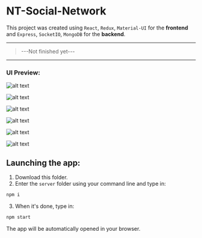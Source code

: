 # NT-Social-Network

This project was created using <code>React</code>, <code>Redux</code>, <code>Material-UI</code> for the <b>frontend</b> and <code>Express</code>, <code>SocketIO</code>, <code>MongoDB</code> for the <b>backend</b>.

<hr/>
<blockquote>
  <p>---Not finished yet---</p>
</blockquote>
<hr/>

<h3>UI Preview:</h3>

![alt text](http://i101.fastpic.ru/big/2018/0317/db/27acac0e0b56459b065cd3515891aedb.jpg)

![alt text](http://i101.fastpic.ru/big/2018/0317/af/fa2194c9ebe485f703fb55db4cb042af.jpg)

![alt text](http://i101.fastpic.ru/big/2018/0317/80/7e34bba454f3c9b397699e7bc1f03b80.jpg)

![alt text](http://i101.fastpic.ru/big/2018/0317/2c/91310dc447fc439343a3fa90e883732c.jpg)

![alt text](http://i101.fastpic.ru/big/2018/0317/92/84a1e69d9189126c5275031eecb33692.jpg)

![alt text](http://i101.fastpic.ru/big/2018/0317/e8/068ce5dff3283e6badaca2d285499ee8.jpg)

<h2>Launching the app:</h2>

1. Download this folder.
2. Enter the <code>server</code> folder using your command line and type in:
```bash
npm i
```
3. When it's done, type in:
```bash
npm start
```
The app will be automatically opened in your browser.






